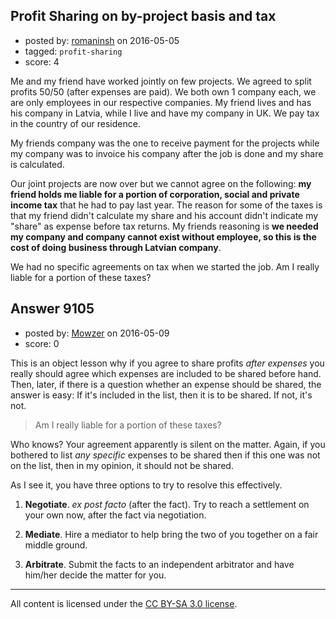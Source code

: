 ## Profit Sharing on by-project basis and tax

- posted by: [romaninsh](https://stackexchange.com/users/70718/romaninsh) on 2016-05-05
- tagged: `profit-sharing`
- score: 4

<p>Me and my friend have worked jointly on few projects. We agreed to split profits 50/50 (after expenses are paid). We both own 1 company each, we are only employees in our respective companies. My friend lives and has his company in Latvia, while I live and have my company in UK. We pay tax in the country of our residence.</p>

<p>My friends company was the one to receive payment for the projects while my company was to invoice his company after the job is done and my share is calculated.</p>

<p>Our joint projects are now over but we cannot agree on the following: <strong>my friend holds me liable for a portion of corporation, social and private income tax</strong> that he had to pay last year. The reason for some of the taxes is that my friend didn't calculate my share and his account didn't indicate my "share" as expense before tax returns. My friends reasoning is <strong>we needed my company and company cannot exist without employee, so this is the cost of doing business through Latvian company</strong>.</p>

<p>We had no specific agreements on tax when we started the job. Am I really liable for a portion of these taxes?</p>



## Answer 9105

- posted by: [Mowzer](https://stackexchange.com/users/1803081/mowzer) on 2016-05-09
- score: 0

<p>This is an object lesson why if you agree to share profits <em>after expenses</em> you really should agree which expenses are included to be shared before hand. Then, later, if there is a question whether an expense should be shared, the answer is easy: If it's included in the list, then it is to be shared. If not, it's not.</p>

<blockquote>
  <p>Am I really liable for a portion of these taxes?</p>
</blockquote>

<p>Who knows? Your agreement apparently is silent on the matter. Again, if you bothered to list <em>any specific</em> expenses to be shared then if this one was not on the list, then in my opinion, it should not be shared.</p>

<p>As I see it, you have three options to try to resolve this effectively.</p>

<ol>
<li><p><strong>Negotiate</strong>. <em>ex post facto</em> (after the fact). Try to reach a settlement on your own now, after the fact via negotiation.</p></li>
<li><p><strong>Mediate</strong>. Hire a mediator to help bring the two of you together on a fair middle ground.</p></li>
<li><p><strong>Arbitrate</strong>. Submit the facts to an independent arbitrator and have him/her decide the matter for you.</p></li>
</ol>




---

All content is licensed under the [CC BY-SA 3.0 license](https://creativecommons.org/licenses/by-sa/3.0/).

